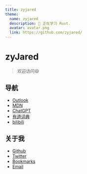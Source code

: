 ```yaml
---
title: zyjared
theme:
  name: zyjared
  description: 🌱 正在学习 Rust.
  avatar: avatar.png
  link: https://github.com/zyjared/
---
```


# __zy__**Jared**

> 欢迎访问😄

## 导航

+ [Outlook](https://outlook.live.com/)
+ [MDN](https://developer.mozilla.org/zh-CN/)
+ [ChatGPT](https://chatgpt.com/?temporary-chat=true)
+ [有道词典](https://dict.youdao.com/)
+ [bilibili](https://www.bilibili.com/)

## 关于我

- [Github](https://github.com/zyjared/)
- [Twitter](https://x.com/home)
- [Bookmarks](https://github.com/zyjared/zyjared/tree/main/bookmarks)
- [Email](mailto:zyjared@outlook.com)

<!-- ![Top Langs](https://github-readme-stats.vercel.app/api/top-langs/?username=zyjared&layout=compact&theme=onedark) -->

<!--

Here are some ideas to get you started:

- 🔭 I’m currently working on ...
- 🌱 I’m currently learning ...
- 👯 I’m looking to collaborate on ...
- 🤔 I’m looking for help with ...
- 💬 Ask me about ...
- 📫 How to reach me: ...
- 😄 Pronouns: ...
- ⚡ Fun fact: ...

-->
